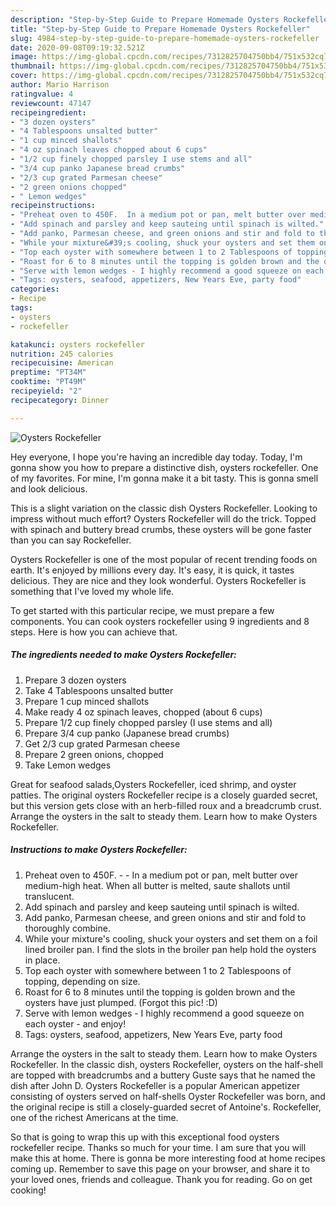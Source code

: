 ```yaml
---
description: "Step-by-Step Guide to Prepare Homemade Oysters Rockefeller"
title: "Step-by-Step Guide to Prepare Homemade Oysters Rockefeller"
slug: 4984-step-by-step-guide-to-prepare-homemade-oysters-rockefeller
date: 2020-09-08T09:19:32.521Z
image: https://img-global.cpcdn.com/recipes/7312825704750bb4/751x532cq70/oysters-rockefeller-recipe-main-photo.jpg
thumbnail: https://img-global.cpcdn.com/recipes/7312825704750bb4/751x532cq70/oysters-rockefeller-recipe-main-photo.jpg
cover: https://img-global.cpcdn.com/recipes/7312825704750bb4/751x532cq70/oysters-rockefeller-recipe-main-photo.jpg
author: Mario Harrison
ratingvalue: 4
reviewcount: 47147
recipeingredient:
- "3 dozen oysters"
- "4 Tablespoons unsalted butter"
- "1 cup minced shallots"
- "4 oz spinach leaves chopped about 6 cups"
- "1/2 cup finely chopped parsley I use stems and all"
- "3/4 cup panko Japanese bread crumbs"
- "2/3 cup grated Parmesan cheese"
- "2 green onions chopped"
- " Lemon wedges"
recipeinstructions:
- "Preheat oven to 450F.  In a medium pot or pan, melt butter over medium-high heat. When all butter is melted, saute shallots until translucent."
- "Add spinach and parsley and keep sauteing until spinach is wilted."
- "Add panko, Parmesan cheese, and green onions and stir and fold to thoroughly combine."
- "While your mixture&#39;s cooling, shuck your oysters and set them on a foil lined broiler pan. I find the slots in the broiler pan help hold the oysters in place."
- "Top each oyster with somewhere between 1 to 2 Tablespoons of topping, depending on size."
- "Roast for 6 to 8 minutes until the topping is golden brown and the oysters have just plumped. (Forgot this pic! :D)"
- "Serve with lemon wedges - I highly recommend a good squeeze on each oyster - and enjoy!"
- "Tags: oysters, seafood, appetizers, New Years Eve, party food"
categories:
- Recipe
tags:
- oysters
- rockefeller

katakunci: oysters rockefeller 
nutrition: 245 calories
recipecuisine: American
preptime: "PT34M"
cooktime: "PT49M"
recipeyield: "2"
recipecategory: Dinner

---
```



![Oysters Rockefeller](https://img-global.cpcdn.com/recipes/7312825704750bb4/751x532cq70/oysters-rockefeller-recipe-main-photo.jpg)

Hey everyone, I hope you're having an incredible day today. Today, I'm gonna show you how to prepare a distinctive dish, oysters rockefeller. One of my favorites. For mine, I'm gonna make it a bit tasty. This is gonna smell and look delicious.

This is a slight variation on the classic dish Oysters Rockefeller. Looking to impress without much effort? Oysters Rockefeller will do the trick. Topped with spinach and buttery bread crumbs, these oysters will be gone faster than you can say Rockefeller.

Oysters Rockefeller is one of the most popular of recent trending foods on earth. It's enjoyed by millions every day. It's easy, it is quick, it tastes delicious. They are nice and they look wonderful. Oysters Rockefeller is something that I've loved my whole life.


To get started with this particular recipe, we must prepare a few components. You can cook oysters rockefeller using 9 ingredients and 8 steps. Here is how you can achieve that.

<!--inarticleads1-->

##### The ingredients needed to make Oysters Rockefeller:

1. Prepare 3 dozen oysters
1. Take 4 Tablespoons unsalted butter
1. Prepare 1 cup minced shallots
1. Make ready 4 oz spinach leaves, chopped (about 6 cups)
1. Prepare 1/2 cup finely chopped parsley (I use stems and all)
1. Prepare 3/4 cup panko (Japanese bread crumbs)
1. Get 2/3 cup grated Parmesan cheese
1. Prepare 2 green onions, chopped
1. Take  Lemon wedges


Great for seafood salads,Oysters Rockefeller, iced shrimp, and oyster patties. The original oysters Rockefeller recipe is a closely guarded secret, but this version gets close with an herb-filled roux and a breadcrumb crust. Arrange the oysters in the salt to steady them. Learn how to make Oysters Rockefeller. 

<!--inarticleads2-->

##### Instructions to make Oysters Rockefeller:

1. Preheat oven to 450F. -  - In a medium pot or pan, melt butter over medium-high heat. When all butter is melted, saute shallots until translucent.
1. Add spinach and parsley and keep sauteing until spinach is wilted.
1. Add panko, Parmesan cheese, and green onions and stir and fold to thoroughly combine.
1. While your mixture&#39;s cooling, shuck your oysters and set them on a foil lined broiler pan. I find the slots in the broiler pan help hold the oysters in place.
1. Top each oyster with somewhere between 1 to 2 Tablespoons of topping, depending on size.
1. Roast for 6 to 8 minutes until the topping is golden brown and the oysters have just plumped. (Forgot this pic! :D)
1. Serve with lemon wedges - I highly recommend a good squeeze on each oyster - and enjoy!
1. Tags: oysters, seafood, appetizers, New Years Eve, party food


Arrange the oysters in the salt to steady them. Learn how to make Oysters Rockefeller. In the classic dish, oysters Rockefeller, oysters on the half-shell are topped with breadcrumbs and a buttery Guste says that he named the dish after John D. Oysters Rockefeller is a popular American appetizer consisting of oysters served on half-shells Oyster Rockefeller was born, and the original recipe is still a closely-guarded secret of Antoine&#39;s. Rockefeller, one of the richest Americans at the time. 

So that is going to wrap this up with this exceptional food oysters rockefeller recipe. Thanks so much for your time. I am sure that you will make this at home. There is gonna be more interesting food at home recipes coming up. Remember to save this page on your browser, and share it to your loved ones, friends and colleague. Thank you for reading. Go on get cooking!
